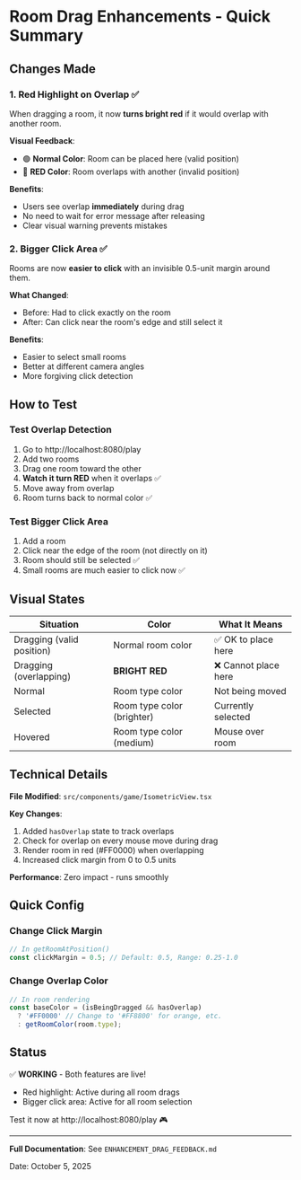 # Room Drag Enhancements - Quick Summary

## Changes Made

### 1. Red Highlight on Overlap ✅
When dragging a room, it now **turns bright red** if it would overlap with another room.

**Visual Feedback**:
- 🟢 **Normal Color**: Room can be placed here (valid position)
- 🔴 **RED Color**: Room overlaps with another (invalid position)

**Benefits**:
- Users see overlap **immediately** during drag
- No need to wait for error message after releasing
- Clear visual warning prevents mistakes

### 2. Bigger Click Area ✅
Rooms are now **easier to click** with an invisible 0.5-unit margin around them.

**What Changed**:
- Before: Had to click exactly on the room
- After: Can click near the room's edge and still select it

**Benefits**:
- Easier to select small rooms
- Better at different camera angles
- More forgiving click detection

## How to Test

### Test Overlap Detection
1. Go to http://localhost:8080/play
2. Add two rooms
3. Drag one room toward the other
4. **Watch it turn RED** when it overlaps ✅
5. Move away from overlap
6. Room turns back to normal color ✅

### Test Bigger Click Area
1. Add a room
2. Click near the edge of the room (not directly on it)
3. Room should still be selected ✅
4. Small rooms are much easier to click now ✅

## Visual States

| Situation | Color | What It Means |
|-----------|-------|---------------|
| Dragging (valid position) | Normal room color | ✅ OK to place here |
| Dragging (overlapping) | **BRIGHT RED** | ❌ Cannot place here |
| Normal | Room type color | Not being moved |
| Selected | Room type color (brighter) | Currently selected |
| Hovered | Room type color (medium) | Mouse over room |

## Technical Details

**File Modified**: `src/components/game/IsometricView.tsx`

**Key Changes**:
1. Added `hasOverlap` state to track overlaps
2. Check for overlap on every mouse move during drag
3. Render room in red (#FF0000) when overlapping
4. Increased click margin from 0 to 0.5 units

**Performance**: Zero impact - runs smoothly

## Quick Config

### Change Click Margin
```typescript
// In getRoomAtPosition()
const clickMargin = 0.5; // Default: 0.5, Range: 0.25-1.0
```

### Change Overlap Color
```typescript
// In room rendering
const baseColor = (isBeingDragged && hasOverlap) 
  ? '#FF0000' // Change to '#FF8800' for orange, etc.
  : getRoomColor(room.type);
```

## Status
✅ **WORKING** - Both features are live!

- Red highlight: Active during all room drags
- Bigger click area: Active for all room selection

Test it now at http://localhost:8080/play 🎮

---

**Full Documentation**: See `ENHANCEMENT_DRAG_FEEDBACK.md`

Date: October 5, 2025
